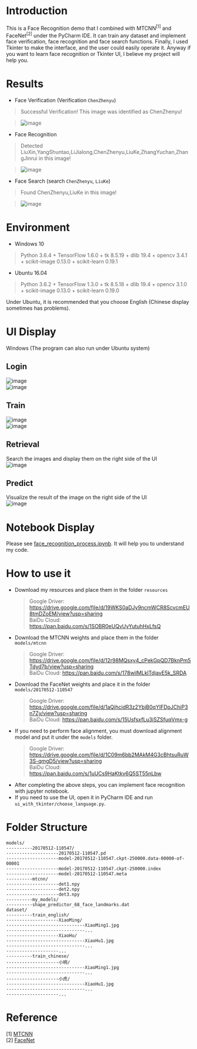 # Introduction
This is a Face Recognition demo that I combined with MTCNN<sup>[1]</sup> and FaceNet<sup>[2]</sup> under the PyCharm IDE. It can train any dataset and implement face verification, face recognition and face search functions. Finally, I used Tkinter to make the interface, and the user could easily operate it. Anyway if you want to learn face recognition or Tkinter UI, I believe my project will help you.

# Results
- Face Verification (Verification `ChenZhenyu`)
>Successful Verification! This image was identified as ChenZhenyu!

>![image](verification.jpg)
- Face Recognition
>Detected LiuXin,YangShuntao,LiJialong,ChenZhenyu,LiuKe,ZhangYuchan,ZhangJinrui in this image!

>![image](recognition.jpg)
- Face Search (search `ChenZhenyu`, `LiuKe`)
>Found ChenZhenyu,LiuKe in this image! 

>![image](search.jpg)

# Environment
- Windows 10
>Python 3.6.4 + TensorFlow 1.6.0 + tk 8.5.19 + dlib 19.4 + opencv 3.4.1 + scikit-image 0.13.0 + scikit-learn 0.19.1
- Ubuntu 16.04
>Python 3.6.2 + TensorFlow 1.3.0 + tk 8.5.18 + dlib 19.4 + opencv 3.1.0 + scikit-image 0.13.0 + scikit-learn 0.19.0

Under Ubuntu, it is recommended that you choose English (Chinese display sometimes has problems).


# UI Display 
Windows (The program can also run under Ubuntu system)
## Login
![image](https://github.com/zhenyuczy/Face-Recognition/blob/master/ChooseUI.png)</br>
![image](https://github.com/zhenyuczy/Face-Recognition/blob/master/LoginUI.png)
## Train
![image](https://github.com/zhenyuczy/Face-Recognition/blob/master/TrainUI_1.png)</br>
![image](https://github.com/zhenyuczy/Face-Recognition/blob/master/TrainUI_2.png)
## Retrieval 
Search the images and display them on the right side of the UI</br>
![image](https://github.com/zhenyuczy/Face-Recognition/blob/master/RetrievalUI.png)
## Predict 
Visualize the result of the image on the right side of the UI</br>
![image](https://github.com/zhenyuczy/Face-Recognition/blob/master/predictUI_1.png)


# Notebook Display
Please see [face_recognition_process.ipynb](https://github.com/zhenyuczy/Face-Recognition/blob/master/face_recognition_process.ipynb). It will help you to understand my code.

# How to use it
- Download my resources and place them in the folder `resources`
  >Google Driver: https://drive.google.com/file/d/19WKS0aDJy9ncmWCR8ScvcmEU8tmDZoEM/view?usp=sharing</br>
  >BaiDu Cloud: https://pan.baidu.com/s/1SOBR0eUQvUyYutuhHxLfsQ
- Download the MTCNN weights and place them in the folder `models/mtcnn`
  >Google Driver: https://drive.google.com/file/d/12r98MQsxy4_cPekGpQD7BknPm5Tdyd7b/view?usp=sharing</br>
  >BaiDu Cloud: https://pan.baidu.com/s/178wilMLklTdjavE5k_SRDA
- Download the FaceNet weights and place it in the folder `models/20170512-110547`
  >Google Driver: https://drive.google.com/file/d/1aQjhcidR3z2YbjB0qYIFDpJChiP3n7Zy/view?usp=sharing</br>
  >BaiDu Cloud: https://pan.baidu.com/s/15UsfsxfLu3iSZSfuqVmx-g
- If you need to perform face alignment, you must download alignment model and put it under the `models` folder.
  >Google Driver: https://drive.google.com/file/d/1C09m6bb2MAkM4G3cBhtsuRuW3S-qmgD5/view?usp=sharing</br>
  >BaiDu Cloud: https://pan.baidu.com/s/1uUCs9HaKtkv6Q5ST55nLbw
- After completing the above steps, you can implement face recognition with jupyter notebook.
- If you need to use the UI, open it in PyCharm IDE and run `ui_with_tkinter/choose_language.py`.

# Folder Structure
```
models/
----------20170512-110547/
--------------------20170512-110547.pd
--------------------model-20170512-110547.ckpt-250000.data-00000-of-00001
--------------------model-20170512-110547.ckpt-250000.index
--------------------model-20170512-110547.meta
----------mtcnn/
--------------------det1.npy
--------------------det2.npy
--------------------det3.npy
----------my_models/
----------shape_predictor_68_face_landmarks.dat
dataset/
----------train_english/
--------------------XiaoMing/
------------------------------XiaoMing1.jpg
------------------------------...
--------------------XiaoHu/
------------------------------XiaoHu1.jpg
------------------------------...
--------------------...
----------train_chinese/
--------------------小明/
------------------------------XiaoMing1.jpg
------------------------------...
--------------------小虎/
------------------------------XiaoHu1.jpg
------------------------------...
--------------------...
```
# Reference
[1] [MTCNN](https://kpzhang93.github.io/MTCNN_face_detection_alignment/)</br>
[2] [FaceNet](https://www.cv-foundation.org/openaccess/content_cvpr_2015/papers/Schroff_FaceNet_A_Unified_2015_CVPR_paper.pdf)



